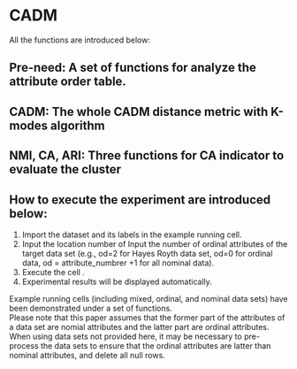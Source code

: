 # CADM
All the functions are introduced below:

## Pre-need: A set of functions for analyze the attribute order table.

## CADM: The whole CADM distance metric with K-modes algorithm

## NMI, CA, ARI: Three functions for CA indicator to evaluate the cluster 
 
## How to execute the experiment are introduced below:
1. Import the dataset and its labels in the example running cell.
2. Input the location number of Input the number of ordinal attributes of the target data set (e.g., od=2 for Hayes Royth data set, od=0 for ordinal data, od = attribute_numbrer +1 for all nominal data). 
3. Execute the cell .
4. Experimental results will be displayed automatically.

Example running cells (including mixed, ordinal, and nominal data sets) have been demonstrated under a set of functions.    
Please note that this paper assumes that the former part of the attributes of a data set are nomial attributes and the latter part are ordinal attributes. 
When using data sets not provided here, it may be necessary to pre-process the data sets to ensure that the ordinal attributes are latter than nominal attributes, and delete all null rows.
